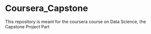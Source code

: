 # Coursera_Capstone
This repository is meant for the coursera course on Data Science, the Capstone Project Part
